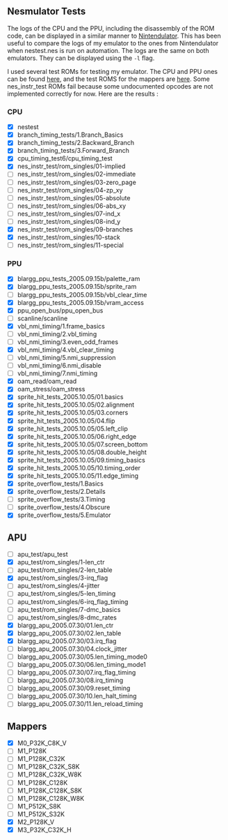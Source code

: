## Nesmulator Tests

The logs of the CPU and the PPU, including the disassembly of the ROM code, can be displayed in a similar manner to [Nintendulator](https://www.qmtpro.com/~nes/nintendulator/). This has been useful to compare the logs of my emulator to the ones from Nintendulator when nestest.nes is run on automation. The logs are the same on both emulators. They can be displayed using the `-l` flag.

I used several test ROMs for testing my emulator. The CPU and PPU ones can be found [here](https://github.com/christopherpow/nes-test-roms), and the test ROMS for the mappers are [here](https://pineight.com/nes/holydiverbatman-bin-0.01.7z).
Some nes_instr_test ROMs fail because some undocumented opcodes are not implemented correctly for now.
Here are the results :

### CPU

* [X] nestest
* [X] branch_timing_tests/1.Branch_Basics
* [X] branch_timing_tests/2.Backward_Branch
* [X] branch_timing_tests/3.Forward_Branch
* [X] cpu_timing_test6/cpu_timing_test
* [X] nes_instr_test/rom_singles/01-implied
* [ ] nes_instr_test/rom_singles/02-immediate
* [ ] nes_instr_test/rom_singles/03-zero_page
* [ ] nes_instr_test/rom_singles/04-zp_xy
* [ ] nes_instr_test/rom_singles/05-absolute
* [ ] nes_instr_test/rom_singles/06-abs_xy
* [ ] nes_instr_test/rom_singles/07-ind_x
* [ ] nes_instr_test/rom_singles/08-ind_y
* [X] nes_instr_test/rom_singles/09-branches
* [X] nes_instr_test/rom_singles/10-stack
* [ ] nes_instr_test/rom_singles/11-special

### PPU

* [X] blargg_ppu_tests_2005.09.15b/palette_ram
* [X] blargg_ppu_tests_2005.09.15b/sprite_ram
* [ ] blargg_ppu_tests_2005.09.15b/vbl_clear_time
* [X] blargg_ppu_tests_2005.09.15b/vram_access
* [X] ppu_open_bus/ppu_open_bus
* [ ] scanline/scanline
* [X] vbl_nmi_timing/1.frame_basics
* [ ] vbl_nmi_timing/2.vbl_timing
* [ ] vbl_nmi_timing/3.even_odd_frames
* [X] vbl_nmi_timing/4.vbl_clear_timing
* [ ] vbl_nmi_timing/5.nmi_suppression
* [ ] vbl_nmi_timing/6.nmi_disable
* [ ] vbl_nmi_timing/7.nmi_timing
* [X] oam_read/oam_read
* [X] oam_stress/oam_stress
* [X] sprite_hit_tests_2005.10.05/01.basics
* [X] sprite_hit_tests_2005.10.05/02.alignment
* [X] sprite_hit_tests_2005.10.05/03.corners
* [X] sprite_hit_tests_2005.10.05/04.flip
* [X] sprite_hit_tests_2005.10.05/05.left_clip
* [X] sprite_hit_tests_2005.10.05/06.right_edge
* [X] sprite_hit_tests_2005.10.05/07.screen_bottom
* [X] sprite_hit_tests_2005.10.05/08.double_height
* [X] sprite_hit_tests_2005.10.05/09.timing_basics
* [X] sprite_hit_tests_2005.10.05/10.timing_order
* [X] sprite_hit_tests_2005.10.05/11.edge_timing
* [X] sprite_overflow_tests/1.Basics
* [X] sprite_overflow_tests/2.Details
* [ ] sprite_overflow_tests/3.Timing
* [ ] sprite_overflow_tests/4.Obscure
* [X] sprite_overflow_tests/5.Emulator

## APU

* [ ] apu_test/apu_test
* [X] apu_test/rom_singles/1-len_ctr
* [ ] apu_test/rom_singles/2-len_table
* [X] apu_test/rom_singles/3-irq_flag
* [ ] apu_test/rom_singles/4-jitter
* [ ] apu_test/rom_singles/5-len_timing
* [ ] apu_test/rom_singles/6-irq_flag_timing
* [ ] apu_test/rom_singles/7-dmc_basics
* [ ] apu_test/rom_singles/8-dmc_rates
* [X] blargg_apu_2005.07.30/01.len_ctr
* [X] blargg_apu_2005.07.30/02.len_table
* [X] blargg_apu_2005.07.30/03.irq_flag
* [ ] blargg_apu_2005.07.30/04.clock_jitter
* [ ] blargg_apu_2005.07.30/05.len_timing_mode0
* [ ] blargg_apu_2005.07.30/06.len_timing_mode1
* [ ] blargg_apu_2005.07.30/07.irq_flag_timing
* [ ] blargg_apu_2005.07.30/08.irq_timing
* [ ] blargg_apu_2005.07.30/09.reset_timing
* [ ] blargg_apu_2005.07.30/10.len_halt_timing
* [ ] blargg_apu_2005.07.30/11.len_reload_timing

## Mappers

* [X] M0_P32K_C8K_V
* [ ] M1_P128K
* [ ] M1_P128K_C32K
* [ ] M1_P128K_C32K_S8K
* [ ] M1_P128K_C32K_W8K
* [ ] M1_P128K_C128K
* [ ] M1_P128K_C128K_S8K
* [ ] M1_P128K_C128K_W8K
* [ ] M1_P512K_S8K
* [ ] M1_P512K_S32K
* [X] M2_P128K_V
* [X] M3_P32K_C32K_H